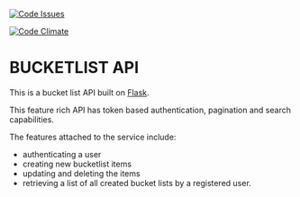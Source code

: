 [![Code Issues](https://www.quantifiedcode.com/api/v1/project/e0557b55469e43bbada740de6704a1fc/badge.svg)](https://www.quantifiedcode.com/app/project/e0557b55469e43bbada740de6704a1fc)

[Code Climate]:https://codeclimate.com/github/andela-jngatia/Bucket-List-Api
[![Code Climate](https://codeclimate.com/github/andela-jngatia/Bucket-List-Api/badges/gpa.svg)](https://codeclimate.com/github/andela-jngatia/Bucket-List-Api)

# BUCKETLIST API
This is a bucket list API built on [Flask](http://flask.pocoo.org/).

This feature rich API has token based authentication, pagination and search capabilities.


The features attached to the service include: 
* authenticating a user
* creating new bucketlist items
* updating and deleting the items 
* retrieving a list of all created bucket lists by a registered user.
